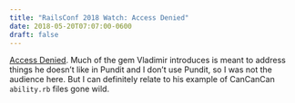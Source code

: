 ```yaml
---
title: "RailsConf 2018 Watch: Access Denied"
date: 2018-05-20T07:07:00-0600
draft: false
---
```






[Access Denied](http://confreaks.tv/videos/railsconf2018-access-denied-the-missing-guide-to-authorization-in-rails). Much of the gem Vladimir introduces is meant to address things he doesn’t like in Pundit and I don’t use Pundit, so I was not the audience here. But I can definitely relate to his example of CanCanCan `ability.rb` files gone wild.



